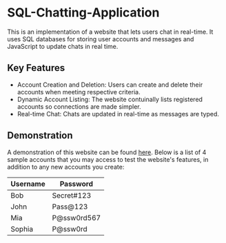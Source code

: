 # SQL-Chatting-Application

This is an implementation of a website that lets users chat in real-time. It uses SQL databases for storing user accounts and messages and JavaScript to update chats in real time.

## Key Features

- Account Creation and Deletion: Users can create and delete their accounts when meeting respective criteria.
- Dynamic Account Listing: The website contuinally lists registered accounts so connections are made simpler.
- Real-time Chat: Chats are updated in real-time as messages are typed.

## Demonstration

A demonstration of this website can be found [here](https://web.njit.edu/~jm2375/Portfolio/SQLChatting/chat.html). Below is a list of 4 sample accounts that you may access to test the website's features, in addition to any new accounts you create:

| Username | Password      |
|----------|---------------|
| Bob      | Secret#123    |
| John     | Pass@123      |
| Mia      | P@ssw0rd567   |
| Sophia   | P@ssw0rd      |
